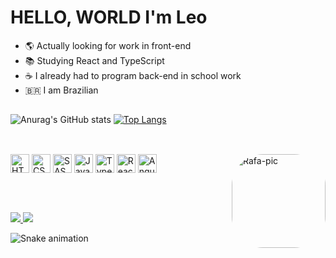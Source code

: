 # HELLO, WORLD I'm Leo 

- 🌎 Actually looking for work in front-end
- 📚 Studying React and TypeScript
- ☕ I already had to program back-end in school work
- 🇧🇷 I am Brazilian 

##

![Anurag's GitHub stats](https://github-readme-stats.vercel.app/api?username=leomoreiraa&show_icons=true&theme=merko)
[![Top Langs](https://github-readme-stats.vercel.app/api/top-langs/?username=leomoreiraa&langs_count=8&theme=merko)](https://github.com/leomoreiraa/github-readme-stats)


##

<div style="display: inline_block"><br> 
<img align"center" alt="HTML5" height="30" width"40" src="https://cdn.jsdelivr.net/gh/devicons/devicon/icons/html5/html5-original.svg"> 
<img align"center" alt="CSS" height="30" width"40" src="https://cdn.jsdelivr.net/gh/devicons/devicon/icons/css3/css3-original.svg"> 
<img align"center" alt="SASS" height="30" width"40" src="https://cdn.jsdelivr.net/gh/devicons/devicon/icons/sass/sass-original.svg"> 
<img align"center" alt="JavasCript" height="30" width"40" src="https://cdn.jsdelivr.net/gh/devicons/devicon/icons/javascript/javascript-original.svg"> 
<img align"center" alt="TypeScript" height="30" width"40" src="https://cdn.jsdelivr.net/gh/devicons/devicon/icons/typescript/typescript-original.svg"> 
<img align"center" alt="React.JS" height="30" width"40" src="https://cdn.jsdelivr.net/gh/devicons/devicon/icons/react/react-original.svg"> 
<img align"center" alt="Angular.JS" height="30" width"40" src="https://cdn.jsdelivr.net/gh/devicons/devicon/icons/angularjs/angularjs-plain.svg">             
<img align="right" alt="Rafa-pic" height="150" style="border-radius:50px;" src="https://cdn.discordapp.com/attachments/1038557344725991504/1082462310066557009/photo_4915697582349593212_x.jpg">
</div>


</div>


##

<div style="display: inline_block"><br>

<a href="www.linkedin.com/in/LeoMoreiraa"> <img src="https://img.shields.io/badge/LinkedIn-0077B5?style=for-the-badge&logo=linkedin&logoColor=white"></img> 
 </a>
<a href="https://twitter.com/DevLeo0"> <img src="https://img.shields.io/badge/Twitter-1DA1F2?style=for-the-badge&logo=twitter&logoColor=white"></img> 
 </a>

</div>

![Snake animation](https://github.com/leomoreiraa)
